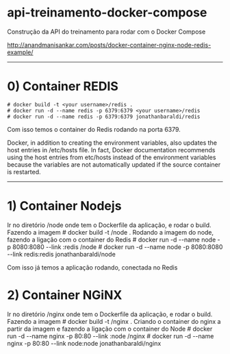 # api-treinamento-docker-compose
Construção da API do treinamento para rodar com o Docker Compose

http://anandmanisankar.com/posts/docker-container-nginx-node-redis-example/


----------------------------------------------------------------
# 0) Container REDIS
	# docker build -t <your username>/redis .
	# docker run -d --name redis -p 6379:6379 <your username>/redis
	# docker run -d --name redis -p 6379:6379 jonathanbaraldi/redis

Com isso temos o container do Redis rodando na porta 6379.

Docker, in addition to creating the environment variables, also updates the host entries in /etc/hosts file. In fact, Docker documentation recommends using the host entries from etc/hosts instead of the environment variables because the variables are not automatically updated if the source container is restarted.

----------------------------------------------------------------
# 1) Container Nodejs	
Ir no diretório /node onde tem o Dockerfile da aplicação, e rodar o build.
	Fazendo a imagem
	# docker build -t <your username>/node .
	Rodando a imagem do node, fazendo a ligação com o container do Redis
	# docker run -d --name node -p 8080:8080 --link <your username>:redis <your username>/node
	# docker run -d --name node -p 8080:8080 --link redis:redis jonathanbaraldi/node

Com isso já temos a aplicação rodando, conectada no Redis

# 2) Container NGiNX 
Ir no diretório /nginx onde tem o Dockerfile da aplicação, e rodar o build.
	Fazendo a imagem
	# docker build -t <your username>/nginx .
	Criando o container do nginx a partir da imagem e fazendo a ligação com o container do Node
	# docker run -d --name nginx -p 80:80 --link <app running>:node <your username>/nginx
	#  docker run -d --name nginx -p 80:80 --link node:node jonathanbaraldi/nginx



